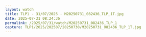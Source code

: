 ```yaml
---
layout: watch
title: TLP1 - 31/07/2025 - M20250731_082436_TLP_1T.jpg
date: 2025-07-31 08:24:36
permalink: /2025/07/31/watch/M20250731_082436_TLP_1
capture: TLP1/2025/202507/20250730/M20250731_082436_TLP_1T.jpg
---
```

